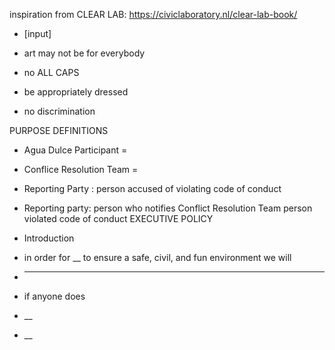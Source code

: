 inspiration from CLEAR LAB: https://civiclaboratory.nl/clear-lab-book/
- [input]

- art may not be for everybody
- no ALL CAPS
- be appropriately dressed
- no discrimination


PURPOSE
DEFINITIONS
- Agua Dulce Participant =
- Conflice Resolution Team =
- Reporting Party : person accused of violating code of conduct
- Reporting party: person who notifies Conflict Resolution Team person violated code of conduct
EXECUTIVE POLICY
- Introduction
-   in order for __ to ensure a safe, civil, and fun environment we will
-   ___
-   if anyone does
-   __



- __
